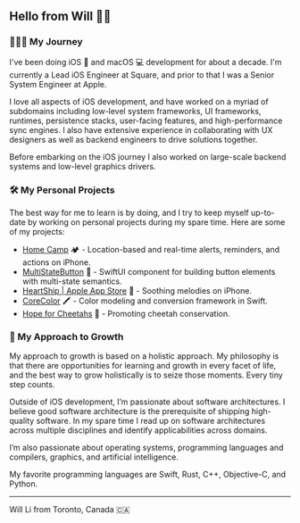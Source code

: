 ## Hello from Will 👋✨

### 🧑🏻‍💻 My Journey

I've been doing iOS 📱 and macOS 💻 development for about a decade.
I'm currently a Lead iOS Engineer at Square, and prior to that
I was a Senior System Engineer at Apple.

I love all aspects of iOS development, and have worked on a myriad of
subdomains including low-level system frameworks, UI frameworks, runtimes,
persistence stacks, user-facing features, and high-performance sync engines.
I also have extensive experience in collaborating with UX designers
as well as backend engineers to drive solutions together.

Before embarking on the iOS journey I also worked on large-scale backend
systems and low-level graphics drivers.

### 🛠️ My Personal Projects

The best way for me to learn is by doing, and I try to keep myself up-to-date
by working on personal projects during my spare time. Here are some of my projects:

- [Home Camp](https://www.homecamp-ios.ca) 🏕️ - Location-based and real-time alerts, reminders, and actions on iPhone.
- [MultiStateButton](https://github.com/will-ship-it/MultiStateButton) 🔅 - SwiftUI component for building button elements with multi-state semantics.
- [HeartShip | Apple App Store](https://apps.apple.com/ca/app/heartship/id6443454597) 💙 - Soothing melodies on iPhone.
- [CoreColor](https://github.com/yukonblue/CoreColor) 🖍️ - Color modeling and conversion framework in Swift.
- [Hope for Cheetahs](https://www.hope4cheetahs.org/) 🐆 - Promoting cheetah conservation.

### 🌱 My Approach to Growth

My approach to growth is based on a holistic approach. My philosophy is that
there are opportunities for learning and growth in every facet of life,
and the best way to grow holistically is to seize those moments.
Every tiny step counts.

Outside of iOS development, I’m passionate about software architectures.
I believe good software architecture is the prerequisite of shipping
high-quality software. In my spare time I read up on software architectures
across multiple disciplines and identify applicabilities across domains.

I’m also passionate about operating systems, programming languages
and compilers, graphics, and artificial intelligence.

My favorite programming languages are Swift, Rust, C++, Objective-C, and Python.

---

Will Li from Toronto, Canada 🇨🇦
